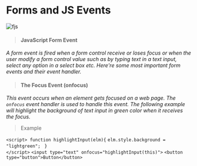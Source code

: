 # Forms and JS Events
![fjs](https://cdn.educba.com/academy/wp-content/uploads/2020/04/JavaScript-Form-Events.jpg)

> #### JavaScript Form Event
*A form event is fired when a form control receive or loses focus or when the user modify a form control value such as by typing text in a text input, select any option in a select box etc. Here're some most important form events and their event handler.*

> #### The Focus Event (onfocus)
*This event occurs when an element gets focused on a web page. The `onfocus` event handler is used to handle this event. The following example will highlight the background of text input in green color when it receives the focus.*

>Example

`<script>
function highlightInput(elm){`
`elm.style.background = "lightgreen";`
` }`    
`</script>`
`<input type="text" onfocus="highlightInput(this)">`
`<button type="button">Button</button>`

        